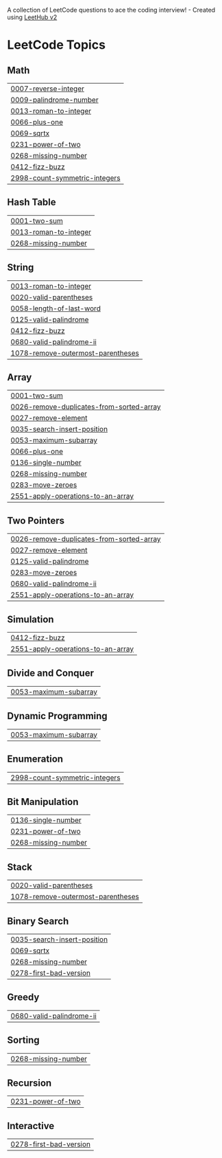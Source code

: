 A collection of LeetCode questions to ace the coding interview! - Created using [LeetHub v2](https://github.com/arunbhardwaj/LeetHub-2.0)
<!---LeetCode Topics Start-->
# LeetCode Topics
## Math
|  |
| ------- |
| [0007-reverse-integer](https://github.com/10srav/leetcode/tree/master/0007-reverse-integer) |
| [0009-palindrome-number](https://github.com/10srav/leetcode/tree/master/0009-palindrome-number) |
| [0013-roman-to-integer](https://github.com/10srav/leetcode/tree/master/0013-roman-to-integer) |
| [0066-plus-one](https://github.com/10srav/leetcode/tree/master/0066-plus-one) |
| [0069-sqrtx](https://github.com/10srav/leetcode/tree/master/0069-sqrtx) |
| [0231-power-of-two](https://github.com/10srav/leetcode/tree/master/0231-power-of-two) |
| [0268-missing-number](https://github.com/10srav/leetcode/tree/master/0268-missing-number) |
| [0412-fizz-buzz](https://github.com/10srav/leetcode/tree/master/0412-fizz-buzz) |
| [2998-count-symmetric-integers](https://github.com/10srav/leetcode/tree/master/2998-count-symmetric-integers) |
## Hash Table
|  |
| ------- |
| [0001-two-sum](https://github.com/10srav/leetcode/tree/master/0001-two-sum) |
| [0013-roman-to-integer](https://github.com/10srav/leetcode/tree/master/0013-roman-to-integer) |
| [0268-missing-number](https://github.com/10srav/leetcode/tree/master/0268-missing-number) |
## String
|  |
| ------- |
| [0013-roman-to-integer](https://github.com/10srav/leetcode/tree/master/0013-roman-to-integer) |
| [0020-valid-parentheses](https://github.com/10srav/leetcode/tree/master/0020-valid-parentheses) |
| [0058-length-of-last-word](https://github.com/10srav/leetcode/tree/master/0058-length-of-last-word) |
| [0125-valid-palindrome](https://github.com/10srav/leetcode/tree/master/0125-valid-palindrome) |
| [0412-fizz-buzz](https://github.com/10srav/leetcode/tree/master/0412-fizz-buzz) |
| [0680-valid-palindrome-ii](https://github.com/10srav/leetcode/tree/master/0680-valid-palindrome-ii) |
| [1078-remove-outermost-parentheses](https://github.com/10srav/leetcode/tree/master/1078-remove-outermost-parentheses) |
## Array
|  |
| ------- |
| [0001-two-sum](https://github.com/10srav/leetcode/tree/master/0001-two-sum) |
| [0026-remove-duplicates-from-sorted-array](https://github.com/10srav/leetcode/tree/master/0026-remove-duplicates-from-sorted-array) |
| [0027-remove-element](https://github.com/10srav/leetcode/tree/master/0027-remove-element) |
| [0035-search-insert-position](https://github.com/10srav/leetcode/tree/master/0035-search-insert-position) |
| [0053-maximum-subarray](https://github.com/10srav/leetcode/tree/master/0053-maximum-subarray) |
| [0066-plus-one](https://github.com/10srav/leetcode/tree/master/0066-plus-one) |
| [0136-single-number](https://github.com/10srav/leetcode/tree/master/0136-single-number) |
| [0268-missing-number](https://github.com/10srav/leetcode/tree/master/0268-missing-number) |
| [0283-move-zeroes](https://github.com/10srav/leetcode/tree/master/0283-move-zeroes) |
| [2551-apply-operations-to-an-array](https://github.com/10srav/leetcode/tree/master/2551-apply-operations-to-an-array) |
## Two Pointers
|  |
| ------- |
| [0026-remove-duplicates-from-sorted-array](https://github.com/10srav/leetcode/tree/master/0026-remove-duplicates-from-sorted-array) |
| [0027-remove-element](https://github.com/10srav/leetcode/tree/master/0027-remove-element) |
| [0125-valid-palindrome](https://github.com/10srav/leetcode/tree/master/0125-valid-palindrome) |
| [0283-move-zeroes](https://github.com/10srav/leetcode/tree/master/0283-move-zeroes) |
| [0680-valid-palindrome-ii](https://github.com/10srav/leetcode/tree/master/0680-valid-palindrome-ii) |
| [2551-apply-operations-to-an-array](https://github.com/10srav/leetcode/tree/master/2551-apply-operations-to-an-array) |
## Simulation
|  |
| ------- |
| [0412-fizz-buzz](https://github.com/10srav/leetcode/tree/master/0412-fizz-buzz) |
| [2551-apply-operations-to-an-array](https://github.com/10srav/leetcode/tree/master/2551-apply-operations-to-an-array) |
## Divide and Conquer
|  |
| ------- |
| [0053-maximum-subarray](https://github.com/10srav/leetcode/tree/master/0053-maximum-subarray) |
## Dynamic Programming
|  |
| ------- |
| [0053-maximum-subarray](https://github.com/10srav/leetcode/tree/master/0053-maximum-subarray) |
## Enumeration
|  |
| ------- |
| [2998-count-symmetric-integers](https://github.com/10srav/leetcode/tree/master/2998-count-symmetric-integers) |
## Bit Manipulation
|  |
| ------- |
| [0136-single-number](https://github.com/10srav/leetcode/tree/master/0136-single-number) |
| [0231-power-of-two](https://github.com/10srav/leetcode/tree/master/0231-power-of-two) |
| [0268-missing-number](https://github.com/10srav/leetcode/tree/master/0268-missing-number) |
## Stack
|  |
| ------- |
| [0020-valid-parentheses](https://github.com/10srav/leetcode/tree/master/0020-valid-parentheses) |
| [1078-remove-outermost-parentheses](https://github.com/10srav/leetcode/tree/master/1078-remove-outermost-parentheses) |
## Binary Search
|  |
| ------- |
| [0035-search-insert-position](https://github.com/10srav/leetcode/tree/master/0035-search-insert-position) |
| [0069-sqrtx](https://github.com/10srav/leetcode/tree/master/0069-sqrtx) |
| [0268-missing-number](https://github.com/10srav/leetcode/tree/master/0268-missing-number) |
| [0278-first-bad-version](https://github.com/10srav/leetcode/tree/master/0278-first-bad-version) |
## Greedy
|  |
| ------- |
| [0680-valid-palindrome-ii](https://github.com/10srav/leetcode/tree/master/0680-valid-palindrome-ii) |
## Sorting
|  |
| ------- |
| [0268-missing-number](https://github.com/10srav/leetcode/tree/master/0268-missing-number) |
## Recursion
|  |
| ------- |
| [0231-power-of-two](https://github.com/10srav/leetcode/tree/master/0231-power-of-two) |
## Interactive
|  |
| ------- |
| [0278-first-bad-version](https://github.com/10srav/leetcode/tree/master/0278-first-bad-version) |
<!---LeetCode Topics End-->
